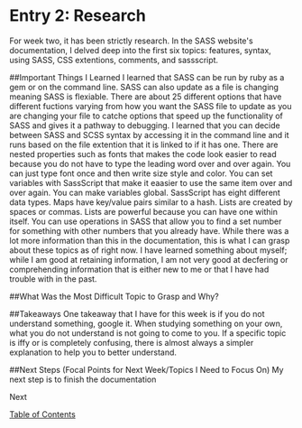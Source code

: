 # Entry 2: Research

For week two, it has been strictly research. In the SASS website's documentation, I delved deep into the first six topics: features, syntax, using SASS, CSS extentions, comments, and sassscript. 

##Important Things I Learned 
I learned that SASS can be run by ruby as a gem or on the command line. SASS can also update as a file is changing meaning SASS is flexiable. There are about 25 different options that have different fuctions varying from how you want the SASS file to update as you are changing your file to catche options that speed up the functionality of SASS and gives it a pathway to debugging. I learned that you can decide between SASS and SCSS syntax by accessing it in the command line and it runs based on the file extention that it is linked to if it has one. There are nested properties such as fonts that makes the code look easier to read because you do not have to type the leading word over and over again. You can just type font once and then write size style and color. You can set variables with SassScript that make it eaasier to use the same item over and over again. You can make variables global. SassScript has eight different data types. Maps have key/value pairs similar to a hash. Lists are created by spaces or commas. Lists are powerful because you can have one within itself. You can use operations in SASS that allow you to find a set number for something with other numbers that you already have. While there was a lot more information than this in the documentation, this is what I can grasp about these topics as of right now. I have learned something about myself; while I am good at retaining information, I am not very good at decfering or comprehending information that is either new to me or that I have had trouble with in the past. 

##What Was the Most Difficult Topic to Grasp and Why?


##Takeaways
One takeaway that I have for this week is if you do not understand something, google it. When studying something on your own, what you do not understand is not going to come to you. If a specific topic is iffy or is completely confusing, there is almost always a simpler explanation to help you to better understand. 

##Next Steps (Focal Points for Next Week/Topics I Need to Focus On)
My next step is to finish the documentation 



Next


[Table of Contents](../README.md)
